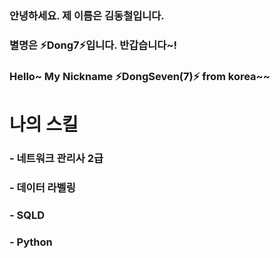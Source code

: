 ### 안녕하세요. 제 이름은 김동철입니다.
### 별명은 ⚡Dong7⚡입니다. 반갑습니다~!
### Hello~ My Nickname ⚡DongSeven(7)⚡ from korea~~

# 나의 스킬
### - 네트워크 관리사 2급
### - 데이터 라벨링
### - SQLD
### - Python

